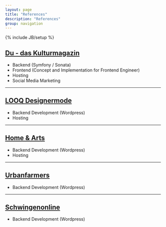 ```yaml
---
layout: page
title: "References"
description: "References"
group: navigation
---
```

{% include JB/setup %}

## <a target="_blank" href="http://www.du-magazin.com">Du - das Kulturmagazin</a>

 - Backend (Symfony / Sonata)
 - Frontend (Concept and Implementation for Frontend Engineer)
 - Hosting
 - Social Media Marketing

* * *

## <a target="_blank" href="http://looq.ch">LOOQ Designermode</a>

 - Backend Development (Wordpress)
 - Hosting
 
* * *

## <a target="_blank" href="http://homeandarts.ch">Home &#38; Arts</a>
 
 - Backend Development (Wordpress)
 - Hosting
 
* * *

## <a target="_blank" href="http://urbanfarmers.com">Urbanfarmers</a>

 - Backend Development (Wordpress)
 
* * *

## <a target="_blank" href="http://schwingenonline.ch">Schwingenonline</a>

 - Backend Development (Wordpress)
